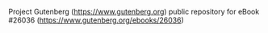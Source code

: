 Project Gutenberg (https://www.gutenberg.org) public repository for eBook #26036 (https://www.gutenberg.org/ebooks/26036)
